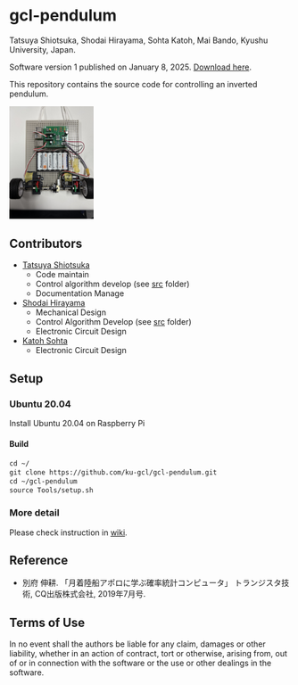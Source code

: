 # gcl-pendulum
Tatsuya Shiotsuka, Shodai Hirayama, Sohta Katoh, Mai Bando, Kyushu University, Japan. 

Software version 1 published on January 8, 2025. [Download here](https://github.com/ku-gcl/gcl-pendulum/releases/tag/ver1).

This repository contains the source code for controlling an inverted pendulum.

 <img src="document/figure/pendulum.jpg" width="30%" />

<!--![pendulum](document/figure/pendulum.jpg)-->

## Contributors
- [Tatsuya Shiotsuka](https://github.com/SHIO777)
  - Code maintain
  - Control algorithm develop (see [src](src/) folder)
  - Documentation Manage
- [Shodai Hirayama](https://github.com/sho-da)
  - Mechanical Design
  - Control Algorithm Develop (see [src](src/) folder)
  - Electronic Circuit Design
- [Katoh Sohta](https://github.com/KATOHSOHTA)
  - Electronic Circuit Design



## Setup
### Ubuntu 20.04
Install Ubuntu 20.04 on Raspberry Pi

#### Build

```
cd ~/
git clone https://github.com/ku-gcl/gcl-pendulum.git
cd ~/gcl-pendulum
source Tools/setup.sh
```

### More detail
Please check instruction in [wiki](https://github.com/ku-gcl/gcl-pendulum/wiki).

## Reference
- 別府 伸耕. 「月着陸船アポロに学ぶ確率統計コンピュータ」 トランジスタ技術, CQ出版株式会社, 2019年7月号.

## Terms of Use
In no event shall the authors be liable for any claim, damages or other liability, whether in an action of contract, tort or otherwise, arising from, out of or in connection with the software or the use or other dealings in the software.
